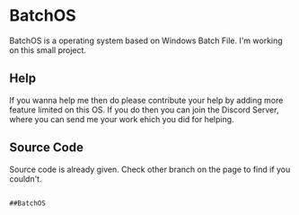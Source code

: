 # BatchOS
BatchOS is a operating system based on Windows Batch File.
I'm working on this small project.

## Help
If you wanna help me then do please contribute your help by adding more feature limited on this OS.
If you do then you can join the Discord Server, where you can send me your work ehich you did for helping.

## Source Code 
Source code is already given. Check other branch on the page to find if you couldn't.

                                                                                         ##BatchOS